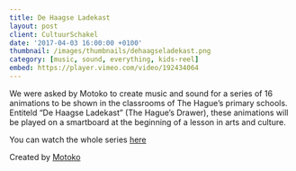 ```yaml
---
title: De Haagse Ladekast
layout: post
client: CultuurSchakel
date: '2017-04-03 16:00:00 +0100'
thumbnail: /images/thumbnails/dehaagseladekast.png
category: [music, sound, everything, kids-reel]
embed: https://player.vimeo.com/video/192434064
---
```


We were asked by Motoko to create music and sound for a series of 16 animations to be shown in the classrooms of The Hague’s primary schools. Entiteld “De Haagse Ladekast” (The Hague’s Drawer), these animations will be played on a smartboard at the beginning of a lesson in arts and culture.

You can watch the whole series [here](http://www.motoko.tv/en/production/animation/cultuuronderwijs-op-zijn-haags/)

Created by [Motoko](http://http://www.motoko.tv/)